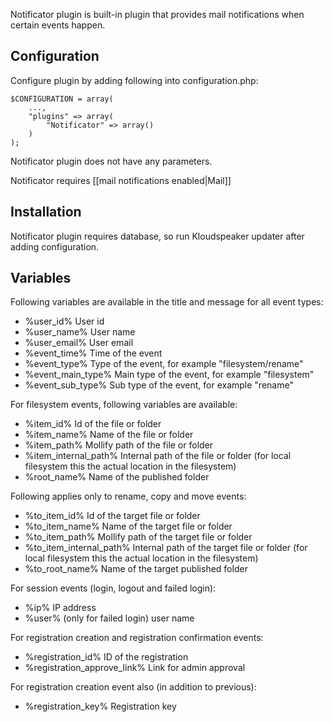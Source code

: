 Notificator plugin is built-in plugin that provides mail notifications when certain events happen.

## Configuration

Configure plugin by adding following into configuration.php:


	$CONFIGURATION = array(
		...,
		"plugins" => array(
			"Notificator" => array()
		)
	);

Notificator plugin does not have any parameters.

Notificator requires [[mail notifications enabled|Mail]]

## Installation

Notificator plugin requires database, so run Kloudspeaker updater after adding configuration.

## Variables

Following variables are available in the title and message for all event types:

  * %user_id% User id
  * %user_name% User name
  * %user_email% User email
  * %event_time% Time of the event
  * %event_type% Type of the event, for example "filesystem/rename"
  * %event_main_type% Main type of the event, for example "filesystem"
  * %event_sub_type% Sub type of the event, for example "rename"

For filesystem events, following variables are available:
  * %item_id% Id of the file or folder
  * %item_name% Name of the file or folder
  * %item_path% Mollify path of the file or folder
  * %item_internal_path% Internal path of the file or folder (for local filesystem this the actual location in the filesystem)
  * %root_name% Name of the published folder

Following applies only to rename, copy and move events:
  * %to_item_id% Id of the target file or folder
  * %to_item_name% Name of the target file or folder
  * %to_item_path% Mollify path of the target file or folder
  * %to_item_internal_path% Internal path of the target file or folder (for local filesystem this the actual location in the filesystem)
  * %to_root_name% Name of the target published folder

For session events (login, logout and failed login):
  * %ip% IP address
  * %user% (only for failed login) user name

For registration creation and registration confirmation events:
  * %registration_id% ID of the registration
  * %registration_approve_link% Link for admin approval

For registration creation event also (in addition to previous):
  * %registration_key% Registration key